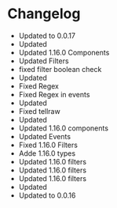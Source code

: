 # Changelog 
- Updated to 0.0.17
- Updated
- Updated 1.16.0 Components
- Updated Filters
- fixed filter boolean check
- Updated
- Fixed Regex
- Fixed Regex in events
- Updated
- Fixed tellraw
- Updated
- Updated 1.16.0 components
- Updated Events
- Fixed 1.16.0 Filters
- Adde 1.16.0 types
- Updated 1.16.0 filters
- Updated 1.16.0 filters
- Updated 1.16.0 filters
- Updated
- Updated to 0.0.16